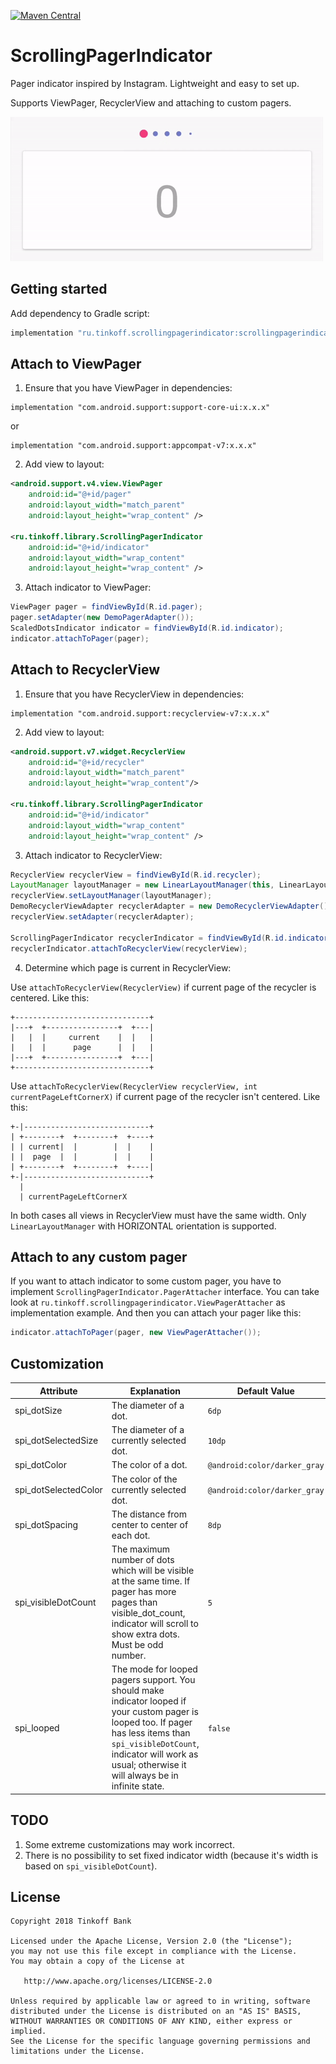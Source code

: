 [![Maven Central][img version shield]][maven]

ScrollingPagerIndicator
=======================
Pager indicator inspired by Instagram. Lightweight and easy to set up.

Supports ViewPager, RecyclerView and attaching to custom pagers.

![preview](readmeAssets/demo.gif)

## Getting started
Add dependency to Gradle script:
```Groovy
implementation "ru.tinkoff.scrollingpagerindicator:scrollingpagerindicator:x.x.x"
```
## Attach to ViewPager
1. Ensure that you have ViewPager in dependencies:
```
implementation "com.android.support:support-core-ui:x.x.x"
```
or
```
implementation "com.android.support:appcompat-v7:x.x.x"
```
2. Add view to layout:
```xml
<android.support.v4.view.ViewPager
    android:id="@+id/pager"
    android:layout_width="match_parent"
    android:layout_height="wrap_content" />

<ru.tinkoff.library.ScrollingPagerIndicator
    android:id="@+id/indicator"
    android:layout_width="wrap_content"
    android:layout_height="wrap_content" />
```
3. Attach indicator to ViewPager:
```java
ViewPager pager = findViewById(R.id.pager);
pager.setAdapter(new DemoPagerAdapter());
ScaledDotsIndicator indicator = findViewById(R.id.indicator);
indicator.attachToPager(pager);
```
## Attach to RecyclerView
1. Ensure that you have RecyclerView in dependencies:
```
implementation "com.android.support:recyclerview-v7:x.x.x"
```
2. Add view to layout:
```xml
<android.support.v7.widget.RecyclerView
    android:id="@+id/recycler"
    android:layout_width="match_parent"
    android:layout_height="wrap_content"/>

<ru.tinkoff.library.ScrollingPagerIndicator
    android:id="@+id/indicator"
    android:layout_width="wrap_content"
    android:layout_height="wrap_content" />
```
3. Attach indicator to RecyclerView:
```java
RecyclerView recyclerView = findViewById(R.id.recycler);
LayoutManager layoutManager = new LinearLayoutManager(this, LinearLayoutManager.HORIZONTAL, false);
recyclerView.setLayoutManager(layoutManager);
DemoRecyclerViewAdapter recyclerAdapter = new DemoRecyclerViewAdapter();
recyclerView.setAdapter(recyclerAdapter);

ScrollingPagerIndicator recyclerIndicator = findViewById(R.id.indicator);
recyclerIndicator.attachToRecyclerView(recyclerView);
```
4. Determine which page is current in RecyclerView:

Use ```attachToRecyclerView(RecyclerView)``` if current page of the recycler is centered.
Like this:
```
+------------------------------+
|---+  +----------------+  +---|
|   |  |     current    |  |   |
|   |  |      page      |  |   |
|---+  +----------------+  +---|
+------------------------------+
```
Use ```attachToRecyclerView(RecyclerView recyclerView, int currentPageLeftCornerX)``` if current page of the recycler isn't centered. Like this:
```
+-|----------------------------+
| +--------+  +--------+  +----+
| | current|  |        |  |    |
| |  page  |  |        |  |    |
| +--------+  +--------+  +----|
+-|----------------------------+
  |
  | currentPageLeftCornerX
```
In both cases all views in RecyclerView must have the same width. Only ```LinearLayoutManager``` with HORIZONTAL orientation is supported.
## Attach to any custom pager
If you want to attach indicator to some custom pager, you have to implement ```ScrollingPagerIndicator.PagerAttacher``` interface.
You can take look at ```ru.tinkoff.scrollingpagerindicator.ViewPagerAttacher``` as implementation example.
And then you can attach your pager like this:
```java
indicator.attachToPager(pager, new ViewPagerAttacher());
```
## Customization
| Attribute| Explanation| Default Value |
|-----------------------|-----------------------|--------|
| spi_dotSize| The diameter of a dot.| ```6dp```|
| spi_dotSelectedSize| The diameter of a currently selected dot.| ```10dp```|
| spi_dotColor     | The color of a dot. | ```@android:color/darker_gray```|
| spi_dotSelectedColor| The color of the currently selected dot.| ```@android:color/darker_gray```  |
| spi_dotSpacing      | The distance from center to center of each dot. | ```8dp```       |
| spi_visibleDotCount | The maximum number of dots which will be visible at the same time. If pager has more pages than visible_dot_count, indicator will scroll to show extra dots. Must be odd number.  | ```5```          |
| spi_looped | The mode for looped pagers support. You should make indicator looped if your custom pager is looped too. If pager has less items than ```spi_visibleDotCount```, indicator will work as usual; otherwise it will always be in infinite state. | ```false```|

## TODO
1. Some extreme customizations may work incorrect.
2. There is no possibility to set fixed indicator width (because it's width is based on ```spi_visibleDotCount```).

## License
```
Copyright 2018 Tinkoff Bank

Licensed under the Apache License, Version 2.0 (the "License");
you may not use this file except in compliance with the License.
You may obtain a copy of the License at

   http://www.apache.org/licenses/LICENSE-2.0

Unless required by applicable law or agreed to in writing, software
distributed under the License is distributed on an "AS IS" BASIS,
WITHOUT WARRANTIES OR CONDITIONS OF ANY KIND, either express or implied.
See the License for the specific language governing permissions and
limitations under the License.
```
[img version shield]: https://img.shields.io/maven-central/v/ru.tinkoff.scrollingpagerindicator/scrollingpagerindicator.svg?maxAge=3600
[maven]: https://search.maven.org/#search%7Cga%7C1%7Cg%3A%22ru.tinkoff.scrollingpagerindicator%22
